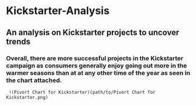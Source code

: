 # Kickstarter-Analysis
 ## An analysis on Kickstarter projects to uncover trends
   ### Overall, there are more successful projects in the Kickstarter campaign as consumers generally enjoy going out more in the warmer seasons than at at any other time of the year as seen in the chart attached.
     !(Pivort Chart for Kickstarter)(path/to/Pivort Chart for Kickstarter.png)
